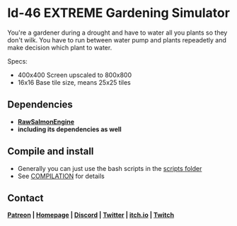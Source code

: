 # ld-46 EXTREME Gardening Simulator
You're a gardener during a drought and have to water all you plants so they don't wilk. You have to run between water pump and plants repeadetly and make decision which plant to water.

Specs:
* 400x400 Screen upscaled to 800x800
* 16x16 Base tile size, means 25x25 tiles

## Dependencies
* **[RawSalmonEngine](https://github.com/AgoutiGames/RawSalmonEngine)**
* **including its dependencies as well**
## Compile and install
* Generally you can just use the bash scripts in the [scripts folder](/scripts)
* See [COMPILATION](/COMPILATION) for details
## Contact
**[Patreon](https://www.patreon.com/agoutigames) | [Homepage](https://agouti.games) | [Discord](https://discord.gg/thAaD9e) | [Twitter](https://twitter.com/agoutigames) | [itch.io](https://agoutigames.itch.io/) | [Twitch](https://www.twitch.tv/agouti_games)**
